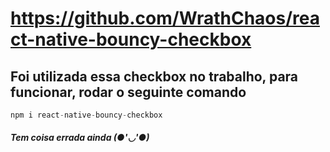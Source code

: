 # https://github.com/WrathChaos/react-native-bouncy-checkbox

## Foi utilizada essa checkbox no trabalho, para funcionar, rodar o seguinte comando 
```js
npm i react-native-bouncy-checkbox
```

##### Tem coisa errada ainda (●'◡'●)
